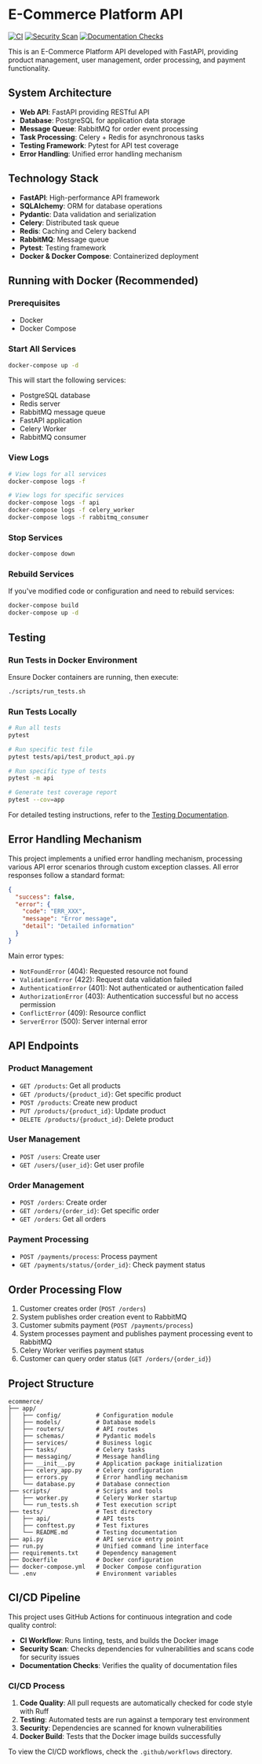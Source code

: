 # E-Commerce Platform API

[![CI](https://github.com/TungYuChiang/ecommerce/actions/workflows/ci.yml/badge.svg)](https://github.com/TungYuChiang/ecommerce/actions/workflows/ci.yml)
[![Security Scan](https://github.com/TungYuChiang/ecommerce/actions/workflows/security.yml/badge.svg)](https://github.com/TungYuChiang/ecommerce/actions/workflows/security.yml)
[![Documentation Checks](https://github.com/TungYuChiang/ecommerce/actions/workflows/docs.yml/badge.svg)](https://github.com/TungYuChiang/ecommerce/actions/workflows/docs.yml)

This is an E-Commerce Platform API developed with FastAPI, providing product management, user management, order processing, and payment functionality.

## System Architecture

- **Web API**: FastAPI providing RESTful API
- **Database**: PostgreSQL for application data storage
- **Message Queue**: RabbitMQ for order event processing
- **Task Processing**: Celery + Redis for asynchronous tasks
- **Testing Framework**: Pytest for API test coverage
- **Error Handling**: Unified error handling mechanism

## Technology Stack

- **FastAPI**: High-performance API framework
- **SQLAlchemy**: ORM for database operations
- **Pydantic**: Data validation and serialization
- **Celery**: Distributed task queue
- **Redis**: Caching and Celery backend
- **RabbitMQ**: Message queue
- **Pytest**: Testing framework
- **Docker & Docker Compose**: Containerized deployment

## Running with Docker (Recommended)

### Prerequisites

- Docker
- Docker Compose

### Start All Services

```bash
docker-compose up -d
```

This will start the following services:
- PostgreSQL database
- Redis server
- RabbitMQ message queue
- FastAPI application
- Celery Worker
- RabbitMQ consumer

### View Logs

```bash
# View logs for all services
docker-compose logs -f

# View logs for specific services
docker-compose logs -f api
docker-compose logs -f celery_worker
docker-compose logs -f rabbitmq_consumer
```

### Stop Services

```bash
docker-compose down
```

### Rebuild Services

If you've modified code or configuration and need to rebuild services:

```bash
docker-compose build
docker-compose up -d
```
## Testing

### Run Tests in Docker Environment

Ensure Docker containers are running, then execute:

```bash
./scripts/run_tests.sh
```

### Run Tests Locally

```bash
# Run all tests
pytest

# Run specific test file
pytest tests/api/test_product_api.py

# Run specific type of tests
pytest -m api

# Generate test coverage report
pytest --cov=app
```

For detailed testing instructions, refer to the [Testing Documentation](tests/README.md).

## Error Handling Mechanism

This project implements a unified error handling mechanism, processing various API error scenarios through custom exception classes. All error responses follow a standard format:

```json
{
  "success": false,
  "error": {
    "code": "ERR_XXX",
    "message": "Error message",
    "detail": "Detailed information"
  }
}
```

Main error types:

- `NotFoundError` (404): Requested resource not found
- `ValidationError` (422): Request data validation failed
- `AuthenticationError` (401): Not authenticated or authentication failed
- `AuthorizationError` (403): Authentication successful but no access permission
- `ConflictError` (409): Resource conflict
- `ServerError` (500): Server internal error

## API Endpoints

### Product Management

- `GET /products`: Get all products
- `GET /products/{product_id}`: Get specific product
- `POST /products`: Create new product
- `PUT /products/{product_id}`: Update product
- `DELETE /products/{product_id}`: Delete product

### User Management

- `POST /users`: Create user
- `GET /users/{user_id}`: Get user profile

### Order Management

- `POST /orders`: Create order
- `GET /orders/{order_id}`: Get specific order
- `GET /orders`: Get all orders

### Payment Processing

- `POST /payments/process`: Process payment
- `GET /payments/status/{order_id}`: Check payment status

## Order Processing Flow

1. Customer creates order (`POST /orders`)
2. System publishes order creation event to RabbitMQ
3. Customer submits payment (`POST /payments/process`)
4. System processes payment and publishes payment processing event to RabbitMQ
5. Celery Worker verifies payment status
6. Customer can query order status (`GET /orders/{order_id}`)

## Project Structure

```
ecommerce/
├── app/
│   ├── config/          # Configuration module
│   ├── models/          # Database models
│   ├── routers/         # API routes
│   ├── schemas/         # Pydantic models
│   ├── services/        # Business logic
│   ├── tasks/           # Celery tasks
│   ├── messaging/       # Message handling
│   ├── __init__.py      # Application package initialization
│   ├── celery_app.py    # Celery configuration
│   ├── errors.py        # Error handling mechanism
│   └── database.py      # Database connection
├── scripts/             # Scripts and tools
│   ├── worker.py        # Celery Worker startup
│   └── run_tests.sh     # Test execution script
├── tests/               # Test directory
│   ├── api/             # API tests
│   ├── conftest.py      # Test fixtures
│   └── README.md        # Testing documentation
├── api.py               # API service entry point
├── run.py               # Unified command line interface
├── requirements.txt     # Dependency management
├── Dockerfile           # Docker configuration
├── docker-compose.yml   # Docker Compose configuration
└── .env                 # Environment variables
```

## CI/CD Pipeline

This project uses GitHub Actions for continuous integration and code quality control:

- **CI Workflow**: Runs linting, tests, and builds the Docker image
- **Security Scan**: Checks dependencies for vulnerabilities and scans code for security issues
- **Documentation Checks**: Verifies the quality of documentation files

### CI/CD Process

1. **Code Quality**: All pull requests are automatically checked for code style with Ruff
2. **Testing**: Automated tests are run against a temporary test environment
3. **Security**: Dependencies are scanned for known vulnerabilities
4. **Docker Build**: Tests that the Docker image builds successfully

To view the CI/CD workflows, check the `.github/workflows` directory.